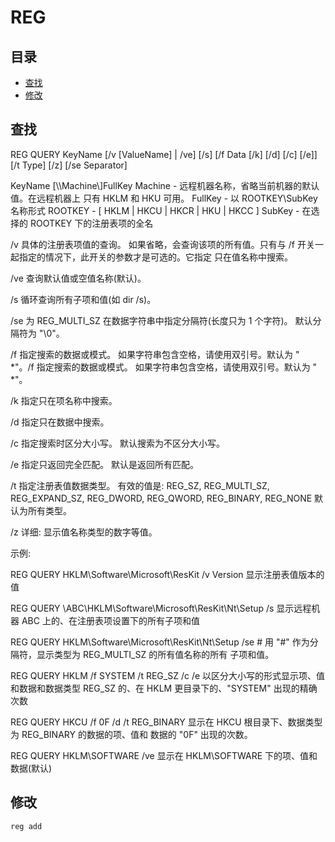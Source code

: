 # REG

## 目录

-   [查找](#查找)
-   [修改](#修改)

## 查找

REG QUERY KeyName \[/v \[ValueName] | /ve] \[/s]
\[/f Data \[/k] \[/d] \[/c] \[/e]] \[/t Type] \[/z] \[/se Separator]

KeyName  \[\\\Machine\\]FullKey
Machine - 远程机器名称，省略当前机器的默认值。在远程机器上
只有 HKLM 和 HKU 可用。
FullKey - 以 ROOTKEY\SubKey 名称形式
ROOTKEY - \[ HKLM | HKCU | HKCR | HKU | HKCC ]
SubKey  - 在选择的 ROOTKEY 下的注册表项的全名

/v       具体的注册表项值的查询。
如果省略，会查询该项的所有值。只有与 /f 开关一起指定的情况下，此开关的参数才是可选的。它指定
只在值名称中搜索。

/ve      查询默认值或空值名称(默认)。

/s       循环查询所有子项和值(如 dir /s)。

/se      为 REG\_MULTI\_SZ 在数据字符串中指定分隔符(长度只为 1 个字符)。
默认分隔符为 "\0"。

/f       指定搜索的数据或模式。
如果字符串包含空格，请使用双引号。默认为 " \*"。/f       指定搜索的数据或模式。
如果字符串包含空格，请使用双引号。默认为 " \*"。

/k       指定只在项名称中搜索。

/d       指定只在数据中搜索。

/c       指定搜索时区分大小写。
默认搜索为不区分大小写。

/e       指定只返回完全匹配。
默认是返回所有匹配。

/t       指定注册表值数据类型。
有效的值是:
REG\_SZ, REG\_MULTI\_SZ, REG\_EXPAND\_SZ,
REG\_DWORD, REG\_QWORD, REG\_BINARY, REG\_NONE
默认为所有类型。

/z       详细: 显示值名称类型的数字等值。

示例:

REG QUERY HKLM\Software\Microsoft\ResKit /v Version
显示注册表值版本的值

REG QUERY \ABC\HKLM\Software\Microsoft\ResKit\Nt\Setup /s
显示远程机器 ABC 上的、在注册表项设置下的所有子项和值

REG QUERY HKLM\Software\Microsoft\ResKit\Nt\Setup /se #
用 "#" 作为分隔符，显示类型为 REG\_MULTI\_SZ 的所有值名称的所有
子项和值。

REG QUERY HKLM /f SYSTEM /t REG\_SZ /c /e
以区分大小写的形式显示项、值和数据和数据类型 REG\_SZ
的、在 HKLM 更目录下的、"SYSTEM" 出现的精确次数

REG QUERY HKCU /f 0F /d /t REG\_BINARY
显示在 HKCU 根目录下、数据类型为 REG\_BINARY 的数据的项、值和
数据的 "0F" 出现的次数。

REG QUERY HKLM\SOFTWARE /ve
显示在 HKLM\SOFTWARE 下的项、值和数据(默认)

## 修改

```纯文本
reg add 
```
